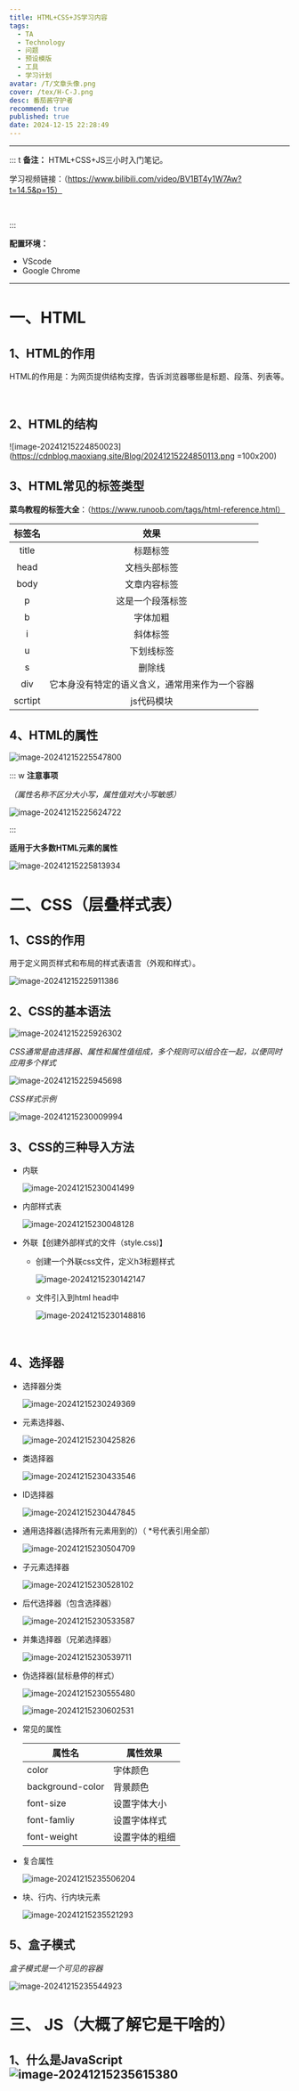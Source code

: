 ```yaml
---
title: HTML+CSS+JS学习内容
tags:
  - TA
  - Technology
  - 问题
  - 预设模版
  - 工具
  - 学习计划
avatar: /T/文章头像.png
cover: /tex/H-C-J.png
desc: 番茄酱守护者
recommend: true
published: true
date: 2024-12-15 22:28:49
---
```


---

::: t
**备注：**
HTML+CSS+JS三小时入门笔记。

学习视频链接：（https://www.bilibili.com/video/BV1BT4y1W7Aw?t=14.5&p=15）

<br>

:::

**配置环境：**

- VScode
- Google Chrome

---

# 一、HTML

## 1、HTML的作用

<p id = "paragraph">  HTML的作用是：为网页提供结构支撑，告诉浏览器哪些是标题、段落、列表等。</p>

<br>

## 2、HTML的结构

![image-20241215224850023](https://cdnblog.maoxiang.site/Blog/20241215224850113.png =100x200)

## 3、HTML常见的标签类型

**菜鸟教程的标签大全**：（https://www.runoob.com/tags/html-reference.html）

| 标签名  |                      效果                      |
| :-----: | :--------------------------------------------: |
|  title  |                    标题标签                    |
|  head   |                  文档头部标签                  |
|  body   |                  文章内容标签                  |
|    p    |                这是一个段落标签                |
|    b    |                    字体加粗                    |
|    i    |                    斜体标签                    |
|    u    |                   下划线标签                   |
|    s    |                     删除线                     |
|   div   | 它本身没有特定的语义含义，通常用来作为一个容器 |
| scrtipt |                   js代码模块                   |



## 4、HTML的属性

![image-20241215225547800](https://cdnblog.maoxiang.site/Blog/20241215225547884.png)

::: w
**注意事项**

*（属性名称不区分大小写，属性值对大小写敏感）*

![image-20241215225624722](https://cdnblog.maoxiang.site/Blog/20241215225624760.png)

:::

**适用于大多数HTML元素的属性**

![image-20241215225813934](https://cdnblog.maoxiang.site/Blog/20241215225814017.png)

# 二、CSS（层叠样式表）

## 1、CSS的作用

<p id = "paragraph">
    用于定义网页样式和布局的样式表语言（外观和样式）。
</p>

![image-20241215225911386](https://cdnblog.maoxiang.site/Blog/20241215225911453.png)

## 2、CSS的基本语法

![image-20241215225926302](https://cdnblog.maoxiang.site/Blog/20241215225926390.png)

*CSS通常是由选择器、属性和属性值组成，多个规则可以组合在一起，以便同时应用多个样式*

![image-20241215225945698](https://cdnblog.maoxiang.site/Blog/20241215225945740.png)

*CSS样式示例*

![image-20241215230009994](https://cdnblog.maoxiang.site/Blog/20241215230010026.png)

## 3、CSS的三种导入方法

- 内联

  ![image-20241215230041499](https://cdnblog.maoxiang.site/Blog/20241215230041556.png)

- 内部样式表

  ![image-20241215230048128](https://cdnblog.maoxiang.site/Blog/20241215230048199.png)

- 外联【创建外部样式的文件（style.css)】

  - 创建一个外联css文件，定义h3标题样式

    ![image-20241215230142147](https://cdnblog.maoxiang.site/Blog/20241215230142204.png)

  - 文件引入到html head中

    ![image-20241215230148816](https://cdnblog.maoxiang.site/Blog/20241215230148937.png)

    <br>

## 4、选择器

- 选择器分类

  ![image-20241215230249369](https://cdnblog.maoxiang.site/Blog/20241215230249483.png)

- 元素选择器、

  ![image-20241215230425826](https://cdnblog.maoxiang.site/Blog/20241215230425900.png)

- 类选择器

  ![image-20241215230433546](https://cdnblog.maoxiang.site/Blog/20241215230433624.png)

- ID选择器

  ![image-20241215230447845](https://cdnblog.maoxiang.site/Blog/20241215230447920.png)

- 通用选择器(选择所有元素用到的）（ *号代表引用全部）

  ![image-20241215230504709](https://cdnblog.maoxiang.site/Blog/20241215230504782.png)

- 子元素选择器

  ![image-20241215230528102](https://cdnblog.maoxiang.site/Blog/20241215230528175.png)

- 后代选择器（包含选择器）

  ![image-20241215230533587](https://cdnblog.maoxiang.site/Blog/20241215230533680.png)

- 并集选择器（兄弟选择器）

  ![image-20241215230539711](https://cdnblog.maoxiang.site/Blog/20241215230539812.png)

- 伪选择器(鼠标悬停的样式）

  ![image-20241215230555480](https://cdnblog.maoxiang.site/Blog/20241215230555533.png)

  ![image-20241215230602531](https://cdnblog.maoxiang.site/Blog/20241215230602565.png)

- 常见的属性

  | 属性名           | 属性效果       |
  | ---------------- | -------------- |
  | color            | 字体颜色       |
  | background-color | 背景颜色       |
  | font-size        | 设置字体大小   |
  | font-famliy      | 设置字体样式   |
  | font-weight      | 设置字体的粗细 |

  

- 复合属性

  ![image-20241215235506204](https://cdnblog.maoxiang.site/20241215235513344.png)

- 块、行内、行内块元素

  ![image-20241215235521293](https://cdnblog.maoxiang.site/20241215235521589.png)

## 5、盒子模式

*盒子模式是一个可见的容器*

![image-20241215235544923](https://cdnblog.maoxiang.site/20241215235545230.png)

# 三、 JS（大概了解它是干啥的）

## 1、什么是JavaScript![image-20241215235615380](https://cdnblog.maoxiang.site/20241215235615589.png)



